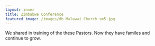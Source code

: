 ```yaml
---
layout: inner
title: Zimbabwe Conference
featured_image: /images/db_Malawai_Church_sm5.jpg
---
```


We shared in training of the these Pastors. Now they have familes and continue to grow.